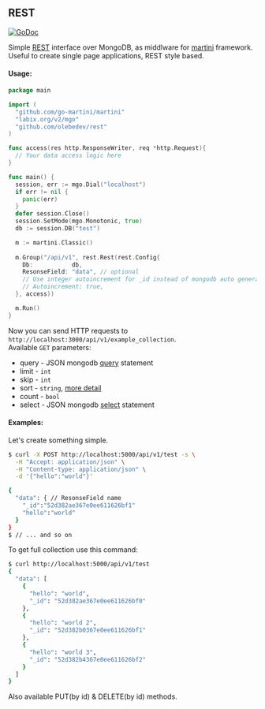 ## REST 

[![GoDoc](https://godoc.org/github.com/olebedev/rest?status.png)](https://godoc.org/github.com/olebedev/rest)

Simple [REST](http://en.wikipedia.org/wiki/Representational_state_transfer) interface over MongoDB, as middlware for [martini](https://github.com/g-martini/martini) framework. Useful to create single page applications, REST style based.

#### Usage:

```go
package main

import (
  "github.com/go-martini/martini"
  "labix.org/v2/mgo"
  "github.com/olebedev/rest"
)

func access(res http.ResponseWriter, req *http.Request){
  // Your data access logic here
}

func main() {
  session, err := mgo.Dial("localhost")
  if err != nil {
    panic(err)
  }
  defer session.Close()
  session.SetMode(mgo.Monotonic, true)
  db := session.DB("test")

  m := martini.Classic()
  
  m.Group("/api/v1", rest.Rest(rest.Config{
    Db:           db, 
    ResonseField: "data", // optional
    // Use integer autoincrement for _id instead of mongodb auto generated hash, default false. optional
    // Autoincrement: true, 
  }, access))

  m.Run()
}
```

Now you can send HTTP requests to `http://localhost:3000/api/v1/example_collection`.  
Available `GET` parameters:  

- query - JSON mongodb [query](http://www.mongodb.org/display/DOCS/Querying) statement
- limit - `int`
- skip - `int`
- sort - `string`, [more detail](http://godoc.org/labix.org/v2/mgo#Query.Sort)
- count - `bool`
- select - JSON mongodb [select](http://www.mongodb.org/display/DOCS/Retrieving+a+Subset+of+Fields) statement

#### Examples:

Let's create something simple.
```bash
$ curl -X POST http://localhost:5000/api/v1/test -s \
  -H "Accept: application/json" \
  -H "Content-type: application/json" \
  -d '{"hello":"world"}'

{
  "data": { // ResonseField name
    "_id":"52d382ae367e0ee611626bf1"
    "hello":"world"
  }
}
$ // ... and so on
```

To get full collection use this command:
```bash
$ curl http://localhost:5000/api/v1/test
{
  "data": [
    {
      "hello": "world",
      "_id": "52d382ae367e0ee611626bf0"
    },
    {
      "hello": "world 2",
      "_id": "52d382b0367e0ee611626bf1"
    },
    {
      "hello": "world 3",
      "_id": "52d382b4367e0ee611626bf2"
    }
  ]
}
```

Also available PUT(by id) & DELETE(by id) methods.
